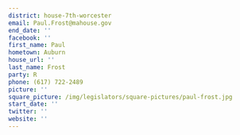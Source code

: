 ```yaml
---
district: house-7th-worcester
email: Paul.Frost@mahouse.gov
end_date: ''
facebook: ''
first_name: Paul
hometown: Auburn
house_url: ''
last_name: Frost
party: R
phone: (617) 722-2489
picture: ''
square_picture: /img/legislators/square-pictures/paul-frost.jpg
start_date: ''
twitter: ''
website: ''
---
```

